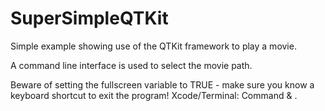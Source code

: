 SuperSimpleQTKit
================

Simple example showing use of the QTKit framework to play a movie. 

A command line interface is used to select the movie path.

Beware of setting the fullscreen variable to TRUE - make sure you know a keyboard shortcut to exit the program! Xcode/Terminal: Command & .
